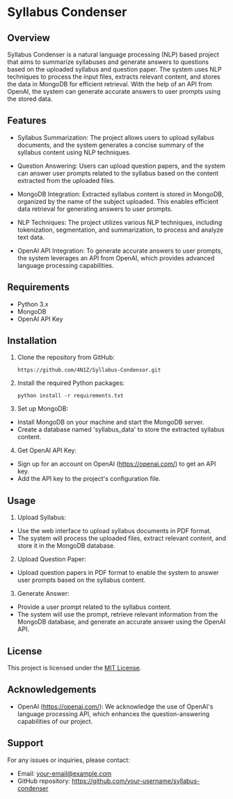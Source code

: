 # Syllabus Condenser

## Overview

Syllabus Condenser is a natural language processing (NLP) based project that aims to summarize syllabuses and generate answers to questions based on the uploaded syllabus and question paper. The system uses NLP techniques to process the input files, extracts relevant content, and stores the data in MongoDB for efficient retrieval. With the help of an API from OpenAI, the system can generate accurate answers to user prompts using the stored data.

## Features

- Syllabus Summarization: The project allows users to upload syllabus documents, and the system generates a concise summary of the syllabus content using NLP techniques.

- Question Answering: Users can upload question papers, and the system can answer user prompts related to the syllabus based on the content extracted from the uploaded files.

- MongoDB Integration: Extracted syllabus content is stored in MongoDB, organized by the name of the subject uploaded. This enables efficient data retrieval for generating answers to user prompts.

- NLP Techniques: The project utilizes various NLP techniques, including tokenization, segmentation, and summarization, to process and analyze text data.

- OpenAI API Integration: To generate accurate answers to user prompts, the system leverages an API from OpenAI, which provides advanced language processing capabilities.

## Requirements

- Python 3.x
- MongoDB
- OpenAI API Key

## Installation

1. Clone the repository from GitHub:
   
   `https://github.com/4N1Z/Syllabus-Condensor.git`

3. Install the required Python packages:

   `python install -r requirements.txt`


5. Set up MongoDB:
- Install MongoDB on your machine and start the MongoDB server.
- Create a database named 'syllabus_data' to store the extracted syllabus content.

4. Get OpenAI API Key:
- Sign up for an account on OpenAI (https://openai.com/) to get an API key.
- Add the API key to the project's configuration file.

## Usage

1. Upload Syllabus:
- Use the web interface to upload syllabus documents in PDF format.
- The system will process the uploaded files, extract relevant content, and store it in the MongoDB database.

2. Upload Question Paper:
- Upload question papers in PDF format to enable the system to answer user prompts based on the syllabus content.

3. Generate Answer:
- Provide a user prompt related to the syllabus content.
- The system will use the prompt, retrieve relevant information from the MongoDB database, and generate an accurate answer using the OpenAI API.

## License

This project is licensed under the [MIT License](LICENSE).

## Acknowledgements

- OpenAI (https://openai.com/): We acknowledge the use of OpenAI's language processing API, which enhances the question-answering capabilities of our project.

## Support

For any issues or inquiries, please contact:
- Email: your-email@example.com
- GitHub repository: https://github.com/your-username/syllabus-condenser


